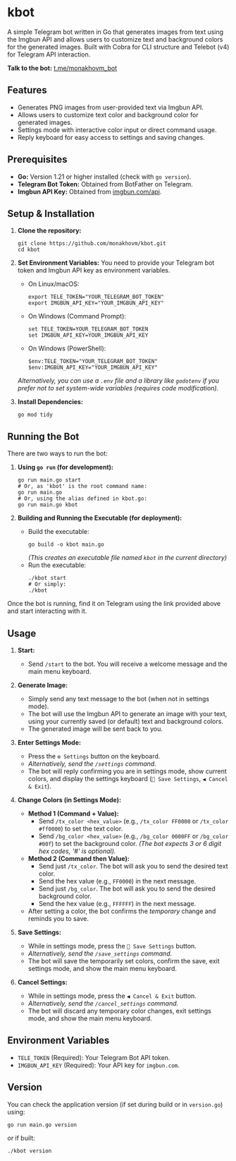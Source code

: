 # kbot

A simple Telegram bot written in Go that generates images from text using the Imgbun API and allows users to customize text and background colors for the generated images. Built with Cobra for CLI structure and Telebot (v4) for Telegram API interaction.

**Talk to the bot:** [t.me/monakhovm_bot](https://t.me/monakhovm_bot)

## Features

*   Generates PNG images from user-provided text via Imgbun API.
*   Allows users to customize text color and background color for generated images.
*   Settings mode with interactive color input or direct command usage.
*   Reply keyboard for easy access to settings and saving changes.

## Prerequisites

*   **Go:** Version 1.21 or higher installed (check with `go version`).
*   **Telegram Bot Token:** Obtained from BotFather on Telegram.
*   **Imgbun API Key:** Obtained from [imgbun.com/api](https://imgbun.com/api).

## Setup & Installation

1.  **Clone the repository:**
    ```
    git clone https://github.com/monakhovm/kbot.git
    cd kbot
    ```

2.  **Set Environment Variables:**
    You need to provide your Telegram bot token and Imgbun API key as environment variables.

    *   On Linux/macOS:
        ```
        export TELE_TOKEN="YOUR_TELEGRAM_BOT_TOKEN"
        export IMGBUN_API_KEY="YOUR_IMGBUN_API_KEY"
        ```
    *   On Windows (Command Prompt):
        ```
        set TELE_TOKEN=YOUR_TELEGRAM_BOT_TOKEN
        set IMGBUN_API_KEY=YOUR_IMGBUN_API_KEY
        ```
    *   On Windows (PowerShell):
        ```
        $env:TELE_TOKEN="YOUR_TELEGRAM_BOT_TOKEN"
        $env:IMGBUN_API_KEY="YOUR_IMGBUN_API_KEY"
        ```
    *Alternatively, you can use a `.env` file and a library like `godotenv` if you prefer not to set system-wide variables (requires code modification).*

3.  **Install Dependencies:**
    ```
    go mod tidy
    ```

## Running the Bot

There are two ways to run the bot:

1.  **Using `go run` (for development):**
    ```
    go run main.go start
    # Or, as 'kbot' is the root command name:
    go run main.go
    # Or, using the alias defined in kbot.go:
    go run main.go kbot
    ```

2.  **Building and Running the Executable (for deployment):**
    *   Build the executable:
        ```
        go build -o kbot main.go
        ```
        *(This creates an executable file named `kbot` in the current directory)*
    *   Run the executable:
        ```
        ./kbot start
        # Or simply:
        ./kbot
        ```

Once the bot is running, find it on Telegram using the link provided above and start interacting with it.

## Usage

1.  **Start:**
    *   Send `/start` to the bot. You will receive a welcome message and the main menu keyboard.

2.  **Generate Image:**
    *   Simply send any text message to the bot (when not in settings mode).
    *   The bot will use the Imgbun API to generate an image with your text, using your currently saved (or default) text and background colors.
    *   The generated image will be sent back to you.

3.  **Enter Settings Mode:**
    *   Press the `⚙️ Settings` button on the keyboard.
    *   *Alternatively, send the `/settings` command.*
    *   The bot will reply confirming you are in settings mode, show current colors, and display the settings keyboard (`💾 Save Settings`, `◀️ Cancel & Exit`).

4.  **Change Colors (in Settings Mode):**
    *   **Method 1 (Command + Value):**
        *   Send `/tx_color <hex_value>` (e.g., `/tx_color FF0000` or `/tx_color #ff0000`) to set the text color.
        *   Send `/bg_color <hex_value>` (e.g., `/bg_color 0000FF` or `/bg_color #00f`) to set the background color.
        *(The bot expects 3 or 6 digit hex codes, '#' is optional).*
    *   **Method 2 (Command then Value):**
        *   Send just `/tx_color`. The bot will ask you to send the desired text color.
        *   Send the hex value (e.g., `FF0000`) in the next message.
        *   Send just `/bg_color`. The bot will ask you to send the desired background color.
        *   Send the hex value (e.g., `FFFFFF`) in the next message.
    *   After setting a color, the bot confirms the *temporary* change and reminds you to save.

5.  **Save Settings:**
    *   While in settings mode, press the `💾 Save Settings` button.
    *   *Alternatively, send the `/save_settings` command.*
    *   The bot will save the temporarily set colors, confirm the save, exit settings mode, and show the main menu keyboard.

6.  **Cancel Settings:**
    *   While in settings mode, press the `◀️ Cancel & Exit` button.
    *   *Alternatively, send the `/cancel_settings` command.*
    *   The bot will discard any temporary color changes, exit settings mode, and show the main menu keyboard.

## Environment Variables

*   `TELE_TOKEN` (Required): Your Telegram Bot API token.
*   `IMGBUN_API_KEY` (Required): Your API key for `imgbun.com`.

## Version

You can check the application version (if set during build or in `version.go`) using:

```
go run main.go version
```

or if built:
```
./kbot version
```
